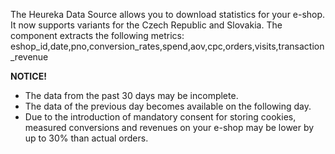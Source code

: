 The Heureka Data Source allows you to download statistics for your e-shop.
It now supports variants for the Czech Republic and Slovakia.
The component extracts the following metrics:
eshop_id,date,pno,conversion_rates,spend,aov,cpc,orders,visits,transaction_revenue

**NOTICE!**
- The data from the past 30 days may be incomplete.
- The data of the previous day becomes available on the following day.
- Due to the introduction of mandatory consent for storing cookies, measured conversions and revenues on your e-shop may be lower by up to 30% than actual orders.
